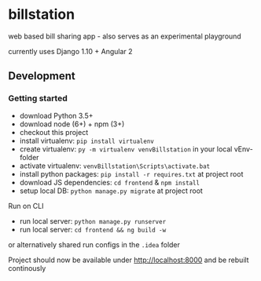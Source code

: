 # billstation
web based bill sharing app - also serves as an experimental playground

currently uses Django 1.10 + Angular 2

## Development

### Getting started
- download Python 3.5+
- download node (6+) + npm (3+)
- checkout this project
- install virtualenv: `pip install virtualenv`
- create virtualenv: `py -m virtualenv venvBillstation` in your local vEnv-folder
- activate virtualenv: `venvBillstation\Scripts\activate.bat`
- install python packages: `pip install -r requires.txt` at project root
- download JS dependencies: `cd frontend` & `npm install`
- setup local DB: `python manage.py migrate` at project root

Run on CLI
- run local server: `python manage.py runserver`
- run local server: `cd frontend && ng build -w`

or alternatively shared run configs in the `.idea` folder

Project should now be available under [http://localhost:8000](http://localhost:8000) and be rebuilt continously